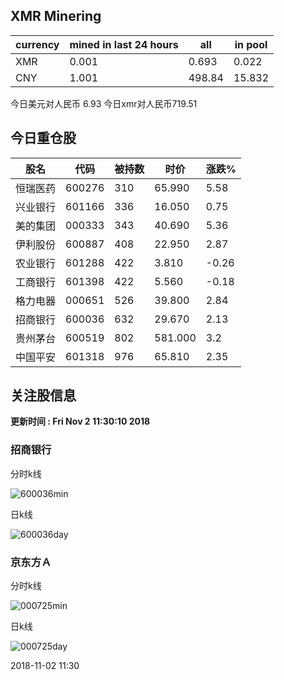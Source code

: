 ## XMR Minering

|currency|mined in last 24 hours|all|in pool|
|---|---|---|---|
|XMR|0.001|0.693|0.022|
|CNY|1.001|498.84|15.832|

今日美元对人民币 6.93	今日xmr对人民币719.51


## 今日重仓股 

|股名|代码|被持数|时价|涨跌%|
|---|---|---|---|---|
|恒瑞医药|600276|310|65.990|5.58|
|兴业银行|601166|336|16.050|0.75|
|美的集团|000333|343|40.690|5.36|
|伊利股份|600887|408|22.950|2.87|
|农业银行|601288|422|3.810|-0.26|
|工商银行|601398|422|5.560|-0.18|
|格力电器|000651|526|39.800|2.84|
|招商银行|600036|632|29.670|2.13|
|贵州茅台|600519|802|581.000|3.2|
|中国平安|601318|976|65.810|2.35|

## 关注股信息
**更新时间 : Fri Nov  2 11:30:10 2018**
### 招商银行 
分时k线

![600036min](http://image.sinajs.cn/newchart/min/n/sh600036.gif)

日k线

![600036day](http://image.sinajs.cn/newchart/daily/n/sh600036.gif)

### 京东方Ａ 
分时k线

![000725min](http://image.sinajs.cn/newchart/min/n/sz000725.gif)

日k线

![000725day](http://image.sinajs.cn/newchart/daily/n/sz000725.gif)

2018-11-02 11:30
